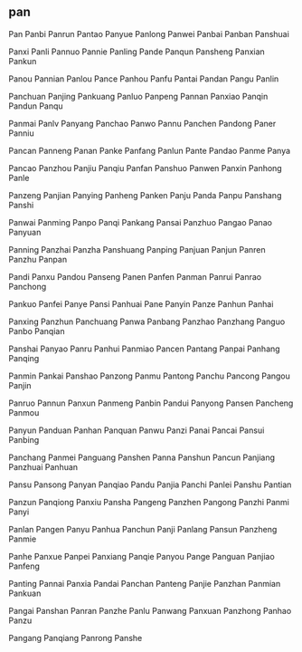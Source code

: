 pan
---

Pan Panbi Panrun Pantao Panyue Panlong Panwei Panbai Panban Panshuai

Panxi Panli Pannuo Pannie Panling Pande Panqun Pansheng Panxian Pankun

Panou Pannian Panlou Pance Panhou Panfu Pantai Pandan Pangu Panlin

Panchuan Panjing Pankuang Panluo Panpeng Pannan Panxiao Panqin Pandun Panqu

Panmai Panlv Panyang Panchao Panwo Pannu Panchen Pandong Paner Panniu

Pancan Panneng Panan Panke Panfang Panlun Pante Pandao Panme Panya

Pancao Panzhou Panjiu Panqiu Panfan Panshuo Panwen Panxin Panhong Panle

Panzeng Panjian Panying Panheng Panken Panju Panda Panpu Panshang Panshi

Panwai Panming Panpo Panqi Pankang Pansai Panzhuo Pangao Panao Panyuan

Panning Panzhai Panzha Panshuang Panping Panjuan Panjun Panren Panzhu Panpan

Pandi Panxu Pandou Panseng Panen Panfen Panman Panrui Panrao Panchong

Pankuo Panfei Panye Pansi Panhuai Pane Panyin Panze Panhun Panhai

Panxing Panzhun Panchuang Panwa Panbang Panzhao Panzhang Panguo Panbo   Panqian

Panshai Panyao Panru Panhui Panmiao Pancen Pantang Panpai Panhang Panqing

Panmin Pankai Panshao Panzong Panmu Pantong Panchu Pancong Pangou Panjin

Panruo Pannun Panxun Panmeng Panbin Pandui Panyong Pansen Pancheng Panmou

Panyun Panduan Panhan Panquan Panwu Panzi Panai Pancai Pansui Panbing

Panchang Panmei Panguang Panshen Panna Panshun Pancun Panjiang Panzhuai Panhuan

Pansu Pansong Panyan Panqiao Pandu Panjia Panchi Panlei Panshu Pantian

Panzun Panqiong Panxiu Pansha Pangeng Panzhen Pangong Panzhi Panmi Panyi

Panlan Pangen Panyu Panhua Panchun Panji Panlang Pansun Panzheng Panmie

Panhe Panxue Panpei Panxiang Panqie Panyou Pange Panguan Panjiao Panfeng

Panting Pannai Panxia Pandai Panchan Panteng Panjie Panzhan Panmian Pankuan

Pangai Panshan Panran Panzhe Panlu Panwang Panxuan Panzhong Panhao Panzu

Pangang Panqiang Panrong Panshe 